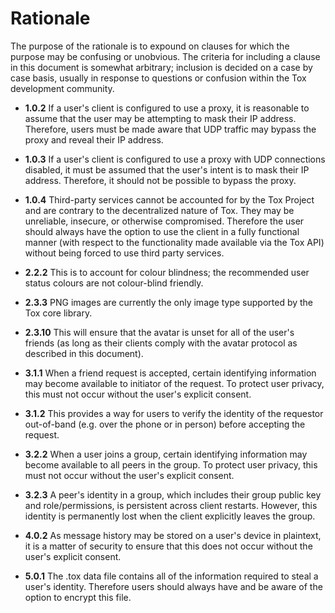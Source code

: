 Rationale
============

The purpose of the rationale is to expound on clauses for which the purpose may
be confusing or unobvious. The criteria for including a clause in this document
is somewhat arbitrary; inclusion is decided on a case by case basis, usually in
response to questions or confusion within the Tox development community.

- **1.0.2** If a user's client is configured to use a proxy, it is reasonable
  to assume that the user may be attempting to mask their IP address.
  Therefore, users must be made aware that UDP traffic may bypass the proxy and
  reveal their IP address.

- **1.0.3** If a user's client is configured to use a proxy with UDP
  connections disabled, it must be assumed that the user's intent is to mask
  their IP address. Therefore, it should not be possible to bypass the proxy.

- **1.0.4** Third-party services cannot be accounted for by the Tox Project and
  are contrary to the decentralized nature of Tox. They may be unreliable,
  insecure, or otherwise compromised. Therefore the user should always have the
  option to use the client in a fully functional manner (with respect to the
  functionality made available via the Tox API) without being forced to use
  third party services.

- **2.2.2** This is to account for colour blindness; the recommended user
  status colours are not colour-blind friendly.

- **2.3.3** PNG images are currently the only image type supported by the Tox
  core library.

- **2.3.10** This will ensure that the avatar is unset for all of the user's
  friends (as long as their clients comply with the avatar protocol as
  described in this document).

- **3.1.1** When a friend request is accepted, certain identifying information
  may become available to initiator of the request. To protect user privacy,
  this must not occur without the user's explicit consent.

- **3.1.2** This provides a way for users to verify the identity of the
  requestor out-of-band (e.g. over the phone or in person) before accepting the
  request.

- **3.2.2** When a user joins a group, certain identifying information may
  become available to all peers in the group. To protect user privacy,
  this must not occur without the user's explicit consent.

- **3.2.3** A peer's identity in a group, which includes their group public key
  and role/permissions, is persistent across client restarts. However, this
  identity is permanently lost when the client explicitly leaves the group.

- **4.0.2** As message history may be stored on a user's device in plaintext,
  it is a matter of security to ensure that this does not occur without the
  user's explicit consent.

- **5.0.1** The .tox data file contains all of the information required to steal
  a user's identity. Therefore users should always have and be aware of the
  option to encrypt this file.
